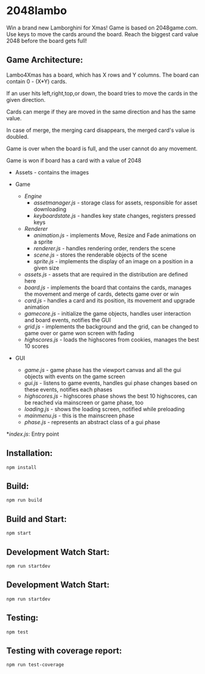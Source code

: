 # 2048lambo

Win a brand new Lamborghini for Xmas!
Game is based on 2048game.com.
Use keys to move the cards around the board. Reach the biggest card value 2048 before the board gets full!

Game Architecture:
----------------

Lambo4Xmas has a board, which has X rows and Y columns. The board can contain 0 - (X*Y) cards. 

If an user hits left,right,top,or down, the board tries to move the cards in the given direction.

Cards can merge if they are moved in the same direction and has the same value.

In case of merge, the merging card disappears, the merged card's value is doubled.

Game is over when the board is full, and the user cannot do any movement.

Game is won if board has a card with a value of 2048

* Assets - contains the images
* Game
	* _Engine_
		* _assetmanager.js_ - storage class for assets, responsible for asset downloading
		* _keyboardstate.js_ - handles key state changes, registers pressed keys
	* _Renderer_
		* _animation.js_ - implements Move, Resize and Fade animations on a sprite
		* _renderer.js_ - handles rendering order, renders the scene
		* _scene.js_ - stores the renderable objects of the scene
		* _sprite.js_ - implements the display of an image on a position in a given size
	* _assets.js_ - assets that are required in the distribution are defined here
	* _board.js_ - implements the board that contains the cards, manages the movement and merge of cards, detects game over or win
	* _card.js_ - handles a card and its position, its movement and upgrade animation
	* _gamecore.js_ - initialize the game objects, handles user interaction and board events, notifies the GUI
	* _grid.js_ - implements the background and the grid, can be changed to game over or game won screen with fading
	* _highscores.js_ - loads the highscores from cookies, manages the best 10 scores
	
* GUI
	* _game.js_ - game phase has the viewport canvas and all the gui objects with events on the game screen
	* _gui.js_ - listens to game events, handles gui phase changes based on these events, notifies each phases
	* _highscores.js_ - highscores phase shows the best 10 highscores, can be reached via mainscreen or game phase, too
	* _loading.js_ - shows the loading screen, notified while preloading
	* _mainmenu.js_ - this is the mainscreen phase
	* _phase.js_ - represents an abstract class of a gui phase

*_index.js_: Entry point
	
Installation:
----------------
```
npm install
```

Build:
----------------
```
npm run build
```

Build and Start:
----------------
```
npm start
```

Development Watch Start:
----------------
```
npm run startdev
```

Development Watch Start:
----------------
```
npm run startdev
```

Testing:
----------------
```
npm test
```

Testing with coverage report:
----------------
```
npm run test-coverage
```
